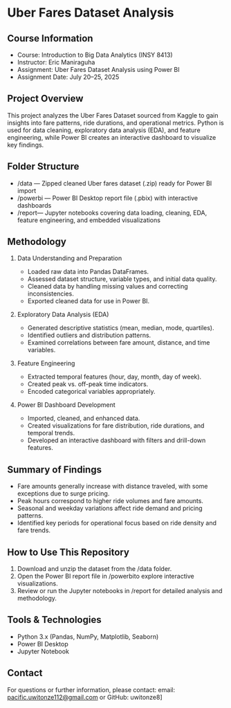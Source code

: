 # Uber Fares Dataset Analysis

## Course Information  
- Course: Introduction to Big Data Analytics (INSY 8413)  
- Instructor: Eric Maniraguha  
- Assignment: Uber Fares Dataset Analysis using Power BI  
- Assignment Date: July 20–25, 2025  

## Project Overview  
This project analyzes the Uber Fares Dataset sourced from Kaggle to gain insights into fare patterns, ride durations, and operational metrics. Python is used for data cleaning, exploratory data analysis (EDA), and feature engineering, while Power BI creates an interactive dashboard to visualize key findings.

## Folder Structure  
- /data — Zipped cleaned Uber fares dataset (.zip) ready for Power BI import  
- /powerbi — Power BI Desktop report file (.pbix) with interactive dashboards  
- /report— Jupyter notebooks covering data loading, cleaning, EDA, feature engineering, and embedded visualizations  

## Methodology  
1. Data Understanding and Preparation  
   - Loaded raw data into Pandas DataFrames.  
   - Assessed dataset structure, variable types, and initial data quality.  
   - Cleaned data by handling missing values and correcting inconsistencies.  
   - Exported cleaned data for use in Power BI.  

2. Exploratory Data Analysis (EDA)  
   - Generated descriptive statistics (mean, median, mode, quartiles).  
   - Identified outliers and distribution patterns.  
   - Examined correlations between fare amount, distance, and time variables.  

3. Feature Engineering  
   - Extracted temporal features (hour, day, month, day of week).  
   - Created peak vs. off-peak time indicators.  
   - Encoded categorical variables appropriately.  

4. Power BI Dashboard Development  
   - Imported, cleaned, and enhanced data.  
   - Created visualizations for fare distribution, ride durations, and temporal trends.  
   - Developed an interactive dashboard with filters and drill-down features.  

## Summary of Findings  
- Fare amounts generally increase with distance traveled, with some exceptions due to surge pricing.  
- Peak hours correspond to higher ride volumes and fare amounts.  
- Seasonal and weekday variations affect ride demand and pricing patterns.  
- Identified key periods for operational focus based on ride density and fare trends.  

## How to Use This Repository  
1. Download and unzip the dataset from the /data folder.  
2. Open the Power BI report file in /powerbito explore interactive visualizations.  
3. Review or run the Jupyter notebooks in /report for detailed analysis and methodology.  

## Tools & Technologies  
- Python 3.x (Pandas, NumPy, Matplotlib, Seaborn)  
- Power BI Desktop   
- Jupyter Notebook  

## Contact  
For questions or further information, please contact: email: pacific.uwitonze112@gmail.com or GitHub: uwitonze8]  
